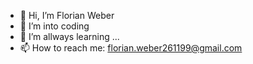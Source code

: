 - 👋 Hi, I’m Florian Weber
- 👀 I’m into coding
- 🌱 I’m allways learning ...
- 📫 How to reach me: florian.weber261199@gmail.com

<!---
Shaquiri1/Shaquiri1 is a ✨ special ✨ repository because its `README.md` (this file) appears on your GitHub profile.
You can click the Preview link to take a look at your changes.
--->
